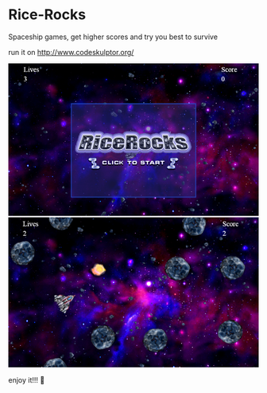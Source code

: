 # Rice-Rocks
Spaceship games, get higher scores and try you best to survive

run it on http://www.codeskulptor.org/

![alt text](images/start.png)
![alt text](images/fight.png)

enjoy it!!!
:rocket:
